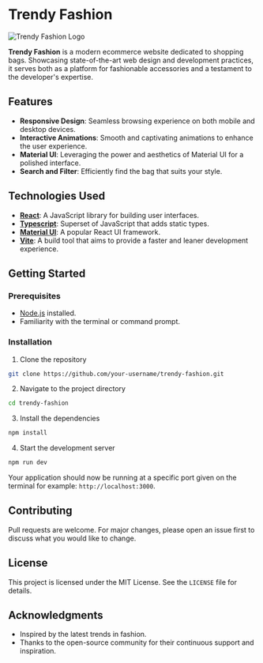 
# Trendy Fashion

![Trendy Fashion Logo](path-to-logo-if-any.png)

**Trendy Fashion** is a modern ecommerce website dedicated to shopping bags. Showcasing state-of-the-art web design and development practices, it serves both as a platform for fashionable accessories and a testament to the developer's expertise.

## Features

- **Responsive Design**: Seamless browsing experience on both mobile and desktop devices.
- **Interactive Animations**: Smooth and captivating animations to enhance the user experience.
- **Material UI**: Leveraging the power and aesthetics of Material UI for a polished interface.
- **Search and Filter**: Efficiently find the bag that suits your style.

## Technologies Used

- **[React](https://reactjs.org/)**: A JavaScript library for building user interfaces.
- **[Typescript](https://www.typescriptlang.org/)**: Superset of JavaScript that adds static types.
- **[Material UI](https://mui.com/)**: A popular React UI framework.
- **[Vite](https://vitejs.dev/)**: A build tool that aims to provide a faster and leaner development experience.

## Getting Started

### Prerequisites

- [Node.js](https://nodejs.org/) installed.
- Familiarity with the terminal or command prompt.

### Installation

1. Clone the repository
```bash
git clone https://github.com/your-username/trendy-fashion.git
```

2. Navigate to the project directory
```bash
cd trendy-fashion
```

3. Install the dependencies
```bash
npm install
```

4. Start the development server
```bash
npm run dev
```

Your application should now be running at a specific port given on the terminal for example: `http://localhost:3000`.

## Contributing

Pull requests are welcome. For major changes, please open an issue first to discuss what you would like to change.

## License

This project is licensed under the MIT License. See the `LICENSE` file for details.

## Acknowledgments

- Inspired by the latest trends in fashion.
- Thanks to the open-source community for their continuous support and inspiration.
